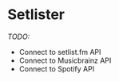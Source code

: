 # Setlister

*TODO:*

- Connect to setlist.fm API
- Connect to Musicbrainz API
- Connect to Spotify API
